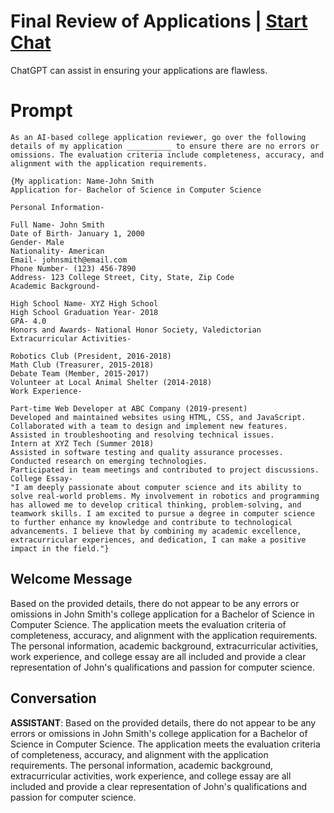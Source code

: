 

# Final Review of Applications | [Start Chat](https://gptcall.net/chat.html?data=%7B%22contact%22%3A%7B%22id%22%3A%220VqJixFl85ODoNJ2fTuLG%22%2C%22flow%22%3Atrue%7D%7D)
ChatGPT can assist in ensuring your applications are flawless.

# Prompt

```
As an AI-based college application reviewer, go over the following details of my application __________ to ensure there are no errors or omissions. The evaluation criteria include completeness, accuracy, and alignment with the application requirements.

{My application: Name-John Smith
Application for- Bachelor of Science in Computer Science

Personal Information-

Full Name- John Smith
Date of Birth- January 1, 2000
Gender- Male
Nationality- American
Email- johnsmith@email.com
Phone Number- (123) 456-7890
Address- 123 College Street, City, State, Zip Code
Academic Background-

High School Name- XYZ High School
High School Graduation Year- 2018
GPA- 4.0
Honors and Awards- National Honor Society, Valedictorian
Extracurricular Activities-

Robotics Club (President, 2016-2018)
Math Club (Treasurer, 2015-2018)
Debate Team (Member, 2015-2017)
Volunteer at Local Animal Shelter (2014-2018)
Work Experience-

Part-time Web Developer at ABC Company (2019-present)
Developed and maintained websites using HTML, CSS, and JavaScript.
Collaborated with a team to design and implement new features.
Assisted in troubleshooting and resolving technical issues.
Intern at XYZ Tech (Summer 2018)
Assisted in software testing and quality assurance processes.
Conducted research on emerging technologies.
Participated in team meetings and contributed to project discussions.
College Essay-
"I am deeply passionate about computer science and its ability to solve real-world problems. My involvement in robotics and programming has allowed me to develop critical thinking, problem-solving, and teamwork skills. I am excited to pursue a degree in computer science to further enhance my knowledge and contribute to technological advancements. I believe that by combining my academic excellence, extracurricular experiences, and dedication, I can make a positive impact in the field."}
```

## Welcome Message
Based on the provided details, there do not appear to be any errors or omissions in John Smith's college application for a Bachelor of Science in Computer Science. The application meets the evaluation criteria of completeness, accuracy, and alignment with the application requirements. The personal information, academic background, extracurricular activities, work experience, and college essay are all included and provide a clear representation of John's qualifications and passion for computer science.

## Conversation

**ASSISTANT**: Based on the provided details, there do not appear to be any errors or omissions in John Smith's college application for a Bachelor of Science in Computer Science. The application meets the evaluation criteria of completeness, accuracy, and alignment with the application requirements. The personal information, academic background, extracurricular activities, work experience, and college essay are all included and provide a clear representation of John's qualifications and passion for computer science.

